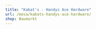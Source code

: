 ```yaml
---
title: "Kabat's - Handys Ace Hardware"
url: /mesa/kabats-handys-ace-hardware/
shop: Baumarkt
---
```

